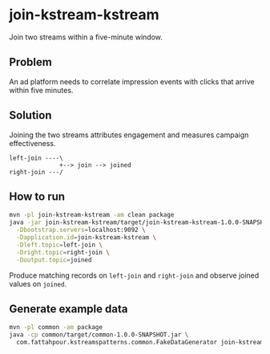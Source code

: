 # join-kstream-kstream

Join two streams within a five-minute window.

## Problem
An ad platform needs to correlate impression events with clicks that arrive within five
minutes.

## Solution
Joining the two streams attributes engagement and measures campaign effectiveness.

```
left-join ----\
              +--> join --> joined
right-join ---/
```

## How to run

```bash
mvn -pl join-kstream-kstream -am clean package
java -jar join-kstream-kstream/target/join-kstream-kstream-1.0.0-SNAPSHOT.jar \
  -Dbootstrap.servers=localhost:9092 \
  -Dapplication.id=join-kstream-kstream \
  -Dleft.topic=left-join \
  -Dright.topic=right-join \
  -Doutput.topic=joined
```

Produce matching records on `left-join` and `right-join` and observe joined values on `joined`.

## Generate example data

```bash
mvn -pl common -am package
java -cp common/target/common-1.0.0-SNAPSHOT.jar \
  com.fattahpour.kstreamspatterns.common.FakeDataGenerator join-kstream-kstream
```
